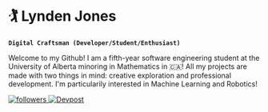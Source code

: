 # 🏌️‍ Lynden Jones

**`Digital Craftsman (Developer/Student/Enthusiast)`**

Welcome to my Github! I am a fifth-year software engineering student at the University of Alberta minoring in Mathematics in 🇨🇦! All my projects are made with two things in mind: creative exploration and professional development. I'm particularily interested in Machine Learning and Robotics!

<p align="left">
      <a href="https://www.linkedin.com/in/lynden-jones-39022a226/" target="_blank">
         <img alt="followers" title="Connect with me on LinkedIn" src="https://img.shields.io/badge/LinkedIn-0077B5?style=for-the-badge&logo=linkedin&logoColor=white"/>
      </a>
      <a href="https://devpost.com/lyndenjones0" target="_blank">
            <img alt="Devpost" title="Check out my Hackathon Projects" src="https://img.shields.io/badge/Devpost-003E54?logo=devpost&logoColor=fff&style=for-the-badge"/>
      </a>
</p>

<!--![Lynden's GitHub stats](https://github-readme-stats.vercel.app/api?username=lyndenj&show_icons=true&theme=gruvbox) --!>
<!--
**LyndenJ/LyndenJ** is a ✨ _special_ ✨ repository because its `README.md` (this file) appears on your GitHub profile.

Here are some ideas to get you started:

- 🔭 I’m currently working on ...
- 🌱 I’m currently learning ...
- 👯 I’m looking to collaborate on ...
- 🤔 I’m looking for help with ...
- 💬 Ask me about ...
- 📫 How to reach me: ...
- 😄 Pronouns: ...
- ⚡ Fun fact: ...
-->
